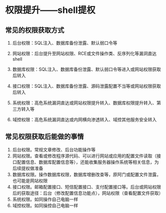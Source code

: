 # 权限提升——shell提权

## 常见的权限获取方式

1. 后台权限：SQL注入、数据库备份泄露、默认弱口令等
2. 网站权限：后台提升至网站权限、RCE或文件操作类、反序列化等漏洞直达shell
3. 数据库权限：SQL注入、数据库备份泄露、默认弱口令等进入或网站权限获取后转入
4. 接口权限：SQL注入、数据库备份泄露、源码泄露配置不当等或网站权限获取后转入

5. 系统权限：高危系统漏洞直达或网站权限提升转入、数据库权限提升转入、第三方转入等
6. 域控权限：高危系统漏洞直达或内网横向渗透转入、域控其他服务安全转入

## 常见权限获取后能做的事情

1. 后台权限。常规文章修改、后台功能操作等
2. 网站权限。查看或修改程序源代码、可以进行网站或应用的配置文件读取（接口配置信息、数据库配置信息等），还能收集服务器操作系统等相关信息，为后续提权做准备
3. 数据库权限。操作数据库权限，数据库增删改查等，原阿门或配置文件泄露，也可能是网站权限
4. 接口权限。邮箱配置接口、短信配置接口、支付配置接口等。后台或网站权限后的获取途径：后台（修改配置信息功能点），网站权限（查看配置文件获取）
5. 系统权限。如同操作自己电脑一样
6. 域控权限。如同操控自己电脑一样